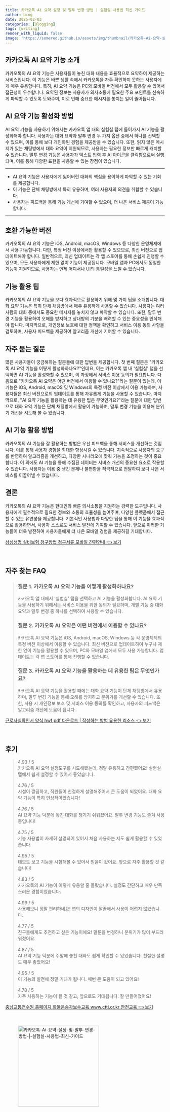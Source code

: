 ```yaml
---
title: 카카오톡 Ai 요약 설정 및 말투 변경 방법 | 실험실 사용법 최신 가이드
author: bing
date: 2025-02-03
categories: [Blogging]
tags: [writing]
render_with_liquid: false
image: 'https://somered.github.io/assets/img/thumbnail/카카오톡-Ai-요약-설정-및-말투-변경-방법-|-실험실-사용법-최신-가이드.webp'
---
```



<h2 id='카카오톡_AI_요약_기능_소개'>카카오톡 AI 요약 기능 소개</h2>

<p>카카오톡의 AI 요약 기능은 사용자들이 놓친 대화 내용을 효율적으로 요약하여 제공하는 서비스입니다. 이 기능은 바쁜 생활 속에서 카카오톡을 자주 확인하지 못하는 사용자에게 매우 유용합니다. 특히, AI 요약 기능은 PC와 모바일 버전에서 모두 활용할 수 있어서 접근성이 우수합니다. 요약된 정보는 사용자가 의사소통에 필요한 주요 포인트를 신속하게 파악할 수 있도록 도와주며, 이로 인해 중요한 메시지를 놓치는 일이 줄어듭니다. </p>

<h2 id='AI_요약_기능_활성화_방법'>AI 요약 기능 활성화 방법</h2>

<p>AI 요약 기능을 사용하기 위해서는 카카오톡 앱 내의 실험실 탭에 들어가서 AI 기능을 활성화해야 합니다. 사용자는 대화 요약과 말투 변경 두 가지 옵션 중에서 하나를 선택할 수 있으며, 이를 통해 보다 개인화된 경험을 제공받을 수 있습니다. 또한, 읽지 않은 메시지가 있는 채팅방에서 대화 요약이 지원되므로, 사용자는 필요한 정보만 빠르게 캐치할 수 있습니다. 말투 변경 기능은 사용자가 텍스트 입력 후 AI 아이콘을 클릭함으로써 실행되며, 이를 통해 다양한 표현을 사용할 수 있는 장점이 있습니다.</p>

<hr />

<ul>
    <li>AI 요약 기능은 사용자에게 잃어버린 대화의 핵심을 용이하게 파악할 수 있는 기회를 제공합니다.</li>
    <li>이 기능은 단체 채팅방에서 특히 유용하며, 여러 사용자의 의견을 취합할 수 있습니다.</li>
    <li>사용자는 피드백을 통해 기능 개선에 기여할 수 있으며, 더 나은 서비스 제공이 가능합니다.</li>
</ul>

<hr />

<h2 id='호환_가능한_버전'>호환 가능한 버전</h2>

<p>카카오톡의 AI 요약 기능은 iOS, Android, macOS, Windows 등 다양한 운영체제에서 사용 가능합니다. 다만, 특정 버전 이상에서만 활용할 수 있으므로, 최신 버전으로 업데이트해야 합니다. 일반적으로, 최신 업데이트는 각 앱 스토어를 통해 손쉽게 진행할 수 있으며, 모든 사용자에게 제한 없이 기능이 제공됩니다. 모바일 앱과 PC에서도 동일한 기능이 지원되므로, 사용자는 언제 어디서나 UI의 통일성을 느낄 수 있습니다.</p>

<h2 id='기능_활용_팁'>기능 활용 팁</h2>

<p>카카오톡의 AI 요약 기능을 보다 효과적으로 활용하기 위해 몇 가지 팁을 소개합니다. 대화 요약 기능은 특히 단체 채팅방에서 매우 유용하게 사용할 수 있습니다. 사용자는 여러 사람의 대화 중에서도 중요한 메시지를 놓치지 않고 파악할 수 있습니다. 또한, 말투 변경 기능을 활용하여 오해를 방지하고 상대방의 기분을 배려할 수 있는 중요성을 인식해야 합니다. 마지막으로, 개인정보 보호에 대한 정책을 확인하고 서비스 이용 동의 사항을 검토하며, 사용자 피드백을 제공하여 알고리즘 개선에 기여할 수 있습니다.</p>

<h2 id='자주_묻는_질문'>자주 묻는 질문</h2>

<p>많은 사용자들이 궁금해하는 질문들에 대한 답변을 제공합니다. 첫 번째 질문은 "카카오톡 AI 요약 기능을 어떻게 활성화하나요?"인데요, 이는 카카오톡 앱 내 '실험실' 탭을 선택하면 AI 기능을 활성화할 수 있으며, 이 과정에서 서비스 이용 동의가 필요합니다. 다음으로 "카카오톡 AI 요약은 어떤 버전에서 이용할 수 있나요?"라는 질문이 있는데, 이 기능은 iOS, Android, macOS 및 Windows의 특정 버전 이상에서 이용 가능하며, 사용자들은 최신 버전으로의 업데이트를 통해 자유롭게 기능을 사용할 수 있습니다. 마지막으로, "AI 요약 기능을 활용하는 데 유용한 팁은 무엇인가요?"라는 질문에 대한 답변으로 대화 요약 기능은 단체 채팅방에서 활용이 가능하며, 말투 변경 기능을 이용해 분위기 개선을 시도해 볼 수 있습니다.</p>

<h2 id='AI_기능_활용_방법'>AI 기능 활용 방법</h2>

<p>카카오톡의 AI 기능을 잘 활용하는 방법은 우선 피드백을 통해 서비스를 개선하는 것입니다. 이를 통해 사용자 경험을 최대한 향상시킬 수 있습니다. 지속적으로 사용자의 요구를 반영하여 알고리즘을 개선하고, 다양한 시나리오에 맞춰 기능을 조정하는 것이 중요합니다. 이 외에도 AI 기능을 통해 수집된 데이터는 서비스 개선의 중요한 요소로 작용할 수 있습니다. 사용자는 이용 중 생긴 문제나 불편함을 적극적으로 전달하여 보다 나은 서비스를 이끌어낼 수 있습니다.</p>

<h2 id='결론'>결론</h2>

<p>카카오톡의 AI 요약 기능은 현대인의 빠른 의사소통을 지원하는 강력한 도구입니다. 사용자에게 필수적으로 필요한 정보와 소통의 효율성을 높여주며, 다양한 플랫폼에서 접근할 수 있는 유연성을 제공합니다. 기본적인 사용법과 다양한 팁을 통해 이 기능을 효과적으로 활용하면서, 사용자 스스로도 서비스 발전에 기여할 수 있습니다. 앞으로 이러한 기능들이 더욱 발전하여 사용자들에게 더 나은 모바일 경험을 제공하길 기대합니다.</p>


<p><a class="click-button" title="삼성생명 실비보험 청구방법 청구서류 모바일 간편안내" href="https://somered.github.io/posts/%EC%82%BC%EC%84%B1%EC%83%9D%EB%AA%85-%EC%8B%A4%EB%B9%84%EB%B3%B4%ED%97%98-%EC%B2%AD%EA%B5%AC%EB%B0%A9%EB%B2%95-%EC%B2%AD%EA%B5%AC%EC%84%9C%EB%A5%98-%EB%AA%A8%EB%B0%94%EC%9D%BC-%EA%B0%84%ED%8E%B8%EC%95%88%EB%82%B4/" rel="dofollow">삼성생명 실비보험 청구방법 청구서류 모바일 간편안내 👈 보기</a></p><br>
<h2 id='자주_찾는_FAQ'>자주 찾는 FAQ</h2>
<div itemscope="" itemtype="https://schema.org/FAQPage"> 
<blockquote> 
<div itemscope="" itemprop="mainEntity" itemtype="https://schema.org/Question"> 
<h3 itemprop="name">질문 1. 카카오톡 AI 요약 기능을 어떻게 활성화하나요?</h3> 
<div itemscope="" itemprop="acceptedAnswer" itemtype="https://schema.org/Answer"> 
<span itemprop="text"> 
<p>카카오톡 앱 내에서 '실험실' 탭을 선택하고 AI 기능을 활성화합니다. AI 요약 기능을 사용하기 위해서는 서비스 이용을 위한 동의가 필요하며, 개별 기능 중 대화 요약과 말투 변경 중 하나를 선택하여 사용할 수 있습니다.</p> 
</span> 
</div> 
</div> 
<div itemscope="" itemprop="mainEntity" itemtype="https://schema.org/Question"> 
<h3 itemprop="name">질문 2. 카카오톡 AI 요약은 어떤 버전에서 이용할 수 있나요?</h3> 
<div itemscope="" itemprop="acceptedAnswer" itemtype="https://schema.org/Answer"> 
<span itemprop="text"> 
<p>카카오톡 AI 요약 기능은 iOS, Android, macOS, Windows 등 각 운영체제의 특정 버전 이상에서 이용할 수 있습니다. 최신 버전으로 업데이트하여 누구나 제한 없이 기능을 활용할 수 있으며, PC와 모바일 앱에서 모두 사용 가능합니다. 업데이트는 각 앱 스토어를 통해 진행할 수 있습니다.</p> 
</span> 
</div> 
</div> 
<div itemscope="" itemprop="mainEntity" itemtype="https://schema.org/Question"> 
<h3 itemprop="name">질문 3. 카카오톡 AI 요약 기능을 활용하는 데 유용한 팁은 무엇인가요?</h3> 
<div itemscope="" itemprop="acceptedAnswer" itemtype="https://schema.org/Answer"> 
<span itemprop="text"> 
<p>카카오톡 AI 요약 기능을 활용할 때에는 대화 요약 기능이 단체 채팅방에서 유용하며, 말투 변경 기능을 통해 오해를 방지하고 분위기를 개선할 수 있습니다. 또한, 사용 시 개인정보 보호 및 서비스 이용 동의를 확인하고, 사용자의 피드백은 알고리즘 개선에 도움이 됩니다.</p> 
</span> 
</div> 
</div> 
</blockquote> 
</div>
<p><a class="click-button" title="근로사실확인서 양식 hwf pdf 다운로드 | 작성하는 방법 유용한 리소스" href="https://somered.github.io/posts/%EA%B7%BC%EB%A1%9C%EC%82%AC%EC%8B%A4%ED%99%95%EC%9D%B8%EC%84%9C-%EC%96%91%EC%8B%9D-hwf-pdf-%EB%8B%A4%EC%9A%B4%EB%A1%9C%EB%93%9C-%EC%9E%91%EC%84%B1%ED%95%98%EB%8A%94-%EB%B0%A9%EB%B2%95-%EC%9C%A0%EC%9A%A9%ED%95%9C-%EB%A6%AC%EC%86%8C%EC%8A%A4/" rel="dofollow">근로사실확인서 양식 hwf pdf 다운로드 | 작성하는 방법 유용한 리소스 👈 보기</a></p><br>
<h2 id='후기'>후기</h2>
<div itemscope itemtype="https://schema.org/Product">
  <blockquote>
  <div itemprop="review" itemscope itemtype="https://schema.org/Review">
      <div itemprop="reviewRating" itemscope itemtype="https://schema.org/Rating"> <span itemprop="ratingValue">4.93</span> / <span itemprop="bestRating">5</span> </div>
      <span itemprop="reviewBody">카카오톡 AI 요약 설정도구를 시도해봤는데, 정말 유용하고 간편했어요! 실험실 탭에서 쉽게 설정할 수 있어서 좋았습니다.</span>
  </div>
  <br>
  <div itemprop="review" itemscope itemtype="https://schema.org/Review">
      <div itemprop="reviewRating" itemscope itemtype="https://schema.org/Rating"> <span itemprop="ratingValue">4.76</span> / <span itemprop="bestRating">5</span> </div>
      <span itemprop="reviewBody">시설이 깔끔하고, 직원들이 친절하게 설명해주어서 큰 도움이 되었어요. 대화 요약 기능이 특히 인상적이었습니다!</span>
  </div>
  <br>
  <div itemprop="review" itemscope itemtype="https://schema.org/Review">
      <div itemprop="reviewRating" itemscope itemtype="https://schema.org/Rating"> <span itemprop="ratingValue">4.76</span> / <span itemprop="bestRating">5</span> </div>
      <span itemprop="reviewBody">AI 요약 기능 덕분에 놓친 대화를 챙기기 쉬워졌어요. 말투 변경 기능도 즐겨 사용 중입니다!</span>
  </div>
  <br>
  <div itemprop="review" itemscope itemtype="https://schema.org/Review">
      <div itemprop="reviewRating" itemscope itemtype="https://schema.org/Rating"> <span itemprop="ratingValue">4.75</span> / <span itemprop="bestRating">5</span> </div>
      <span itemprop="reviewBody">기능 사용법이 자세히 설명되어 있어서 처음 사용하는 저도 쉽게 활용할 수 있었습니다.</span>
  </div>
  <br>
  <div itemprop="review" itemscope itemtype="https://schema.org/Review">
      <div itemprop="reviewRating" itemscope itemtype="https://schema.org/Rating"> <span itemprop="ratingValue">4.95</span> / <span itemprop="bestRating">5</span> </div>
      <span itemprop="reviewBody">데모도 보고 기능을 시험해볼 수 있어서 믿음이 갔어요. 앞으로 자주 활용할 것 같습니다!</span>
  </div>
  <br>
  <div itemprop="review" itemscope itemtype="https://schema.org/Review">
      <div itemprop="reviewRating" itemscope itemtype="https://schema.org/Rating"> <span itemprop="ratingValue">4.83</span> / <span itemprop="bestRating">5</span> </div>
      <span itemprop="reviewBody">카카오톡의 AI 기능이 이렇게 유용할 줄 몰랐습니다. 설정도 간단하고 매우 만족스러운 경험이었습니다.</span>
  </div>
  <br>
  <div itemprop="review" itemscope itemtype="https://schema.org/Review">
      <div itemprop="reviewRating" itemscope itemtype="https://schema.org/Rating"> <span itemprop="ratingValue">4.99</span> / <span itemprop="bestRating">5</span> </div>
      <span itemprop="reviewBody">사용해보니 정말 편리하네요! 앱의 디자인이 깔끔해서 사용이 어렵지 않았습니다.</span>
  </div>
  <br>
  <div itemprop="review" itemscope itemtype="https://schema.org/Review">
      <div itemprop="reviewRating" itemscope itemtype="https://schema.org/Rating"> <span itemprop="ratingValue">4.77</span> / <span itemprop="bestRating">5</span> </div>
      <span itemprop="reviewBody">친구들에게도 추천하고 싶은 기능이에요! 말툰을 변경하니 분위기가 많이 부드러워졌어요.</span>
  </div>
  <br>
  <div itemprop="review" itemscope itemtype="https://schema.org/Review">
      <div itemprop="reviewRating" itemscope itemtype="https://schema.org/Rating"> <span itemprop="ratingValue">4.87</span> / <span itemprop="bestRating">5</span> </div>
      <span itemprop="reviewBody">AI 요약 기능 덕분에 주말에 놓친 대화도 쉽게 확인할 수 있었습니다. 친절한 설명도 매우 좋았어요!</span>
  </div>
  <br>
  <div itemprop="review" itemscope itemtype="https://schema.org/Review">
      <div itemprop="reviewRating" itemscope itemtype="https://schema.org/Rating"> <span itemprop="ratingValue">4.95</span> / <span itemprop="bestRating">5</span> </div>
      <span itemprop="reviewBody">이 기능의 발전에 정말 기대가 됩니다. 매번 큰 도움이 되고 있어요!</span>
  </div>
  <br>
  <div itemprop="review" itemscope itemtype="https://schema.org/Review">
      <div itemprop="reviewRating" itemscope itemtype="https://schema.org/Rating"> <span itemprop="ratingValue">4.78</span> / <span itemprop="bestRating">5</span> </div>
      <span itemprop="reviewBody">자주 사용하는 기능이 될 것 같고, 앞으로도 기대됩니다. 잘 만들어졌어요!</span>
  </div>
  </blockquote>
</div>
<p><a class="click-button" title="충남교통연수원 홈페이지 화물운송자보수교육 www.ctti.or.kr 안전교육" href="https://somered.github.io/posts/%EC%B6%A9%EB%82%A8%EA%B5%90%ED%86%B5%EC%97%B0%EC%88%98%EC%9B%90-%ED%99%88%ED%8E%98%EC%9D%B4%EC%A7%80-%ED%99%94%EB%AC%BC%EC%9A%B4%EC%86%A1%EC%9E%90%EB%B3%B4%EC%88%98%EA%B5%90%EC%9C%A1-www.ctti.or.kr-%EC%95%88%EC%A0%84%EA%B5%90%EC%9C%A1/" rel="dofollow">충남교통연수원 홈페이지 화물운송자보수교육 www.ctti.or.kr 안전교육 👈 보기</a></p><br>
<figure class="image"><img src="https://somered.github.io/assets/img/thumbnail/카카오톡-Ai-요약-설정-및-말투-변경-방법-|-실험실-사용법-최신-가이드.webp" alt="카카오톡-Ai-요약-설정-및-말투-변경-방법-|-실험실-사용법-최신-가이드" width="256" height="256"></figure>